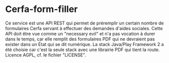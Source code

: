 Cerfa-form-filler
=================

Ce service est une API REST qui permet de préremplir un certain nombre de formulaires Cerfa servant à effectuer des demandes d'aides sociales.
Cette API doit être vue comme un "necessary evil" et n'a pas vocation à durer dans le temps, car elle remplit des formulaires PDF qui ne devraient pas exister dans un État qui se dit numérique.
La stack Java/Play Framework 2 a été choisie car c'est la seule stack avec une librairie PDF qui tient la route.
Licence AGPL, cf. le fichier "LICENSE".
